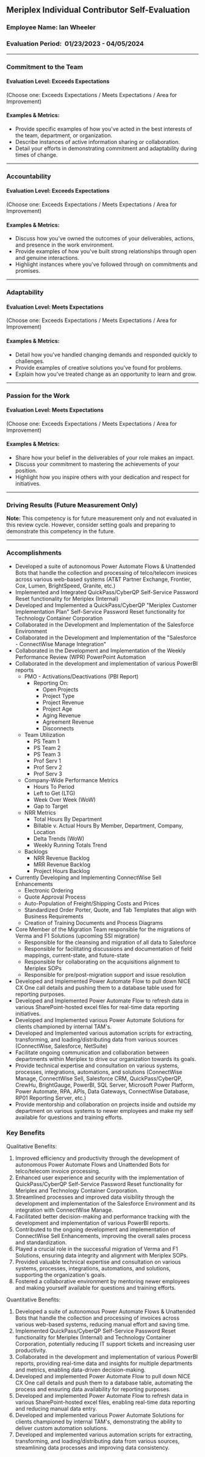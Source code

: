 ## Meriplex Individual Contributor Self-Evaluation

### Employee Name: Ian Wheeler

### Evaluation Period:  01/23/2023 - 04/05/2024

---

### Commitment to the Team

#### Evaluation Level: Exceeds Expectations

(Choose one: Exceeds Expectations / Meets Expectations / Area for Improvement)

#### Examples & Metrics:

- Provide specific examples of how you've acted in the best interests of the team, department, or organization.
- Describe instances of active information sharing or collaboration.
- Detail your efforts in demonstrating commitment and adaptability during times of change.

---

### Accountability

#### Evaluation Level: Exceeds Expectations

(Choose one: Exceeds Expectations / Meets Expectations / Area for Improvement)

#### Examples & Metrics:

- Discuss how you've owned the outcomes of your deliverables, actions, and presence in the work environment.
- Provide examples of how you've built strong relationships through open and genuine interactions.
- Highlight instances where you've followed through on commitments and promises.

---

### Adaptability

#### Evaluation Level: Meets Expectations

(Choose one: Exceeds Expectations / Meets Expectations / Area for Improvement)

#### Examples & Metrics:

- Detail how you've handled changing demands and responded quickly to challenges.
- Provide examples of creative solutions you've found for problems.
- Explain how you've treated change as an opportunity to learn and grow.

---

### Passion for the Work

#### Evaluation Level: Meets Expectations

(Choose one: Exceeds Expectations / Meets Expectations / Area for Improvement)

#### Examples & Metrics:

- Share how your belief in the deliverables of your role makes an impact.
- Discuss your commitment to mastering the achievements of your position.
- Highlight how you inspire others with your dedication and respect for initiatives.

---

### Driving Results (Future Measurement Only)

**Note:** This competency is for future measurement only and not evaluated in this review cycle. However, consider setting goals and preparing to demonstrate this competency in the future.

---

### Accomplishments

- Developed a suite of autonomous Power Automate Flows & Unattended Bots that handle the collection and processing of telco/telecom invoices across various web-based systems (AT&T Partner Exchange, Frontier, Cox, Lumen, BrightSpeed, Granite, etc.)
- Implemented and Integrated QuickPass/CyberQP Self-Service Password Reset functionality for Meriplex (Internal)
- Developed and Implemented a QuickPass/CyberQP "Meriplex Customer Implementation Plan" Self-Service Password Reset functionality for Technology Container Corporation
- Collaborated in the Development and Implementation of the Salesforce Environment 
- Collaborated in the Development and Implementation of the "Salesforce - ConnectWise Manage Integration"
- Collaborated in the Development and Implementation of the Weekly Performance Review (WPR) PowerPoint Automation
- Collaborated in the development and implementation of various PowerBI reports
	- PMO - Activations/Deactivations (PBI Report)
		- Reporting On:
			- Open Projects
			- Project Type
			- Project Revenue
			- Project Age
			- Aging Revenue
			- Agreement Revenue
			- Disconnects
	- Team Utilization
		- PS Team 1
		- PS Team 2
		- PS Team 3
		- Prof Serv 1
		- Prof Serv 2
		- Prof Serv 3
	- Company-Wide Performance Metrics
		- Hours To Period
		- Left to Get (LTG)
		- Week Over Week (WoW)
		- Gap to Target
	- NRR Metrics
		- Total Hours By Department
		- Billable v. Actual Hours By Member, Department, Company, Location
		- Delta Trends (WoW)
		- Weekly Running Totals Trend
	- Backlogs
		- NRR Revenue Backlog
		- MRR Revenue Backlog
		- Project Hours Backlog
- Currently Developing and Implementing ConnectWise Sell Enhancements
	- Electronic Ordering
	- Quote Approval Process
	- Auto-Population of Freight/Shipping Costs and Prices
	- Standardized Order Porter, Quote, and Tab Templates that align with Business Requirements
	- Creation of Training Documents and Process Diagrams
- Core Member of the Migration Team responsible for the migrations of Verma and F1 Solutions (upcoming SSI migration)
	- Responsible for the cleansing and migration of all data to Salesforce
	- Responsible for facilitating discussions and documentation of field mappings, current-state, and future-state
	- Responsible for collaborating on the acquisitions alignment to Meriplex SOPs
	- Responsible for pre/post-migration support and issue resolution
- Developed and Implemented Power Automate Flow to pull down NICE CX One call details and pushing them to a database table used for reporting purposes.
- Developed and Implemented Power Automate Flow to refresh data in various SharePoint-hosted excel files for real-time data reporting initiatives.
- Developed and Implemented various Power Automate Solutions for clients championed by internal TAM's.
- Developed and Implemented various automation scripts for extracting, transforming, and loading/distributing data from various sources (ConnectWise, Salesforce, NetSuite)
- Facilitate ongoing communication and collaboration between departments within Meriplex to drive our organization towards its goals.
- Provide technical expertise and consultation on various systems, processes, integrations, automations, and solutions (ConnectWise Manage, ConnectWise Sell, Salesforce CRM, QuickPass/CyberQP, CrewHu, BrightGauge, PowerBI, SQL Server, Microsoft Power Platform, Power Automate, RPA, APIs, Data Gateways, ConnectWise Database, RP01 Reporting Server, etc.)
- Provide mentorship and collaboration on projects inside and outside my department on various systems to newer employees and make my self available for questions and training efforts.

### Key Benefits

Qualitative Benefits:

1. Improved efficiency and productivity through the development of autonomous Power Automate Flows and Unattended Bots for telco/telecom invoice processing.
2. Enhanced user experience and security with the implementation of QuickPass/CyberQP Self-Service Password Reset functionality for Meriplex and Technology Container Corporation.
3. Streamlined processes and improved data visibility through the development and implementation of the Salesforce Environment and its integration with ConnectWise Manage.
4. Facilitated better decision-making and performance tracking with the development and implementation of various PowerBI reports.
5. Contributed to the ongoing development and implementation of ConnectWise Sell Enhancements, improving the overall sales process and standardization.
6. Played a crucial role in the successful migration of Verma and F1 Solutions, ensuring data integrity and alignment with Meriplex SOPs.
7. Provided valuable technical expertise and consultation on various systems, processes, integrations, automations, and solutions, supporting the organization's goals.
8. Fostered a collaborative environment by mentoring newer employees and making yourself available for questions and training efforts.

Quantitative Benefits:

1. Developed a suite of autonomous Power Automate Flows & Unattended Bots that handle the collection and processing of invoices across various web-based systems, reducing manual effort and saving time.
2. Implemented QuickPass/CyberQP Self-Service Password Reset functionality for Meriplex (Internal) and Technology Container Corporation, potentially reducing IT support tickets and increasing user productivity.
3. Collaborated in the development and implementation of various PowerBI reports, providing real-time data and insights for multiple departments and metrics, enabling data-driven decision-making.
4. Developed and implemented Power Automate Flow to pull down NICE CX One call details and push them to a database table, automating the process and ensuring data availability for reporting purposes.
5. Developed and implemented Power Automate Flow to refresh data in various SharePoint-hosted excel files, enabling real-time data reporting and reducing manual data entry.
6. Developed and implemented various Power Automate Solutions for clients championed by internal TAM's, demonstrating the ability to deliver custom automation solutions.
7. Developed and implemented various automation scripts for extracting, transforming, and loading/distributing data from various sources, streamlining data processes and improving data consistency.

